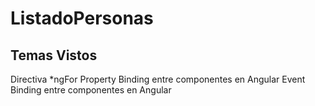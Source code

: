 # ListadoPersonas

## Temas Vistos

Directiva *ngFor
Property Binding entre componentes en Angular
Event Binding entre componentes en Angular